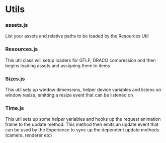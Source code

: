 # Utils

### assets.js 

List your assets and relative paths to be loaded by the Resources Util
    
### Resources.js

This util class will setup loaders for GTLF, DRACO compression and then begins loading assets and assigning them to items

### Sizes.js

This util sets up window dimensions, helper device variables and listens on window resize, emitting a resize event that can be listened on

### Time.js

This util sets up some helper variables and hooks up the request animation frame to the update method. This method then emits an update event that can be used by the Experience to sync up the dependent update methods (camera, renderer etc)


